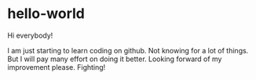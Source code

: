 # hello-world

Hi everybody!

I am just starting to learn coding on github.
Not knowing for a lot of things.
But I will pay many effort on doing it better.
Looking forward of my improvement please. Fighting!

